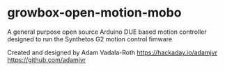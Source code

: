 # growbox-open-motion-mobo
A general purpose open source Arduino DUE based motion controller designed to run the Synthetos G2 motion control fimware 

Created and designed by Adam Vadala-Roth
https://hackaday.io/adamjvr
https://github.com/adamjvr
